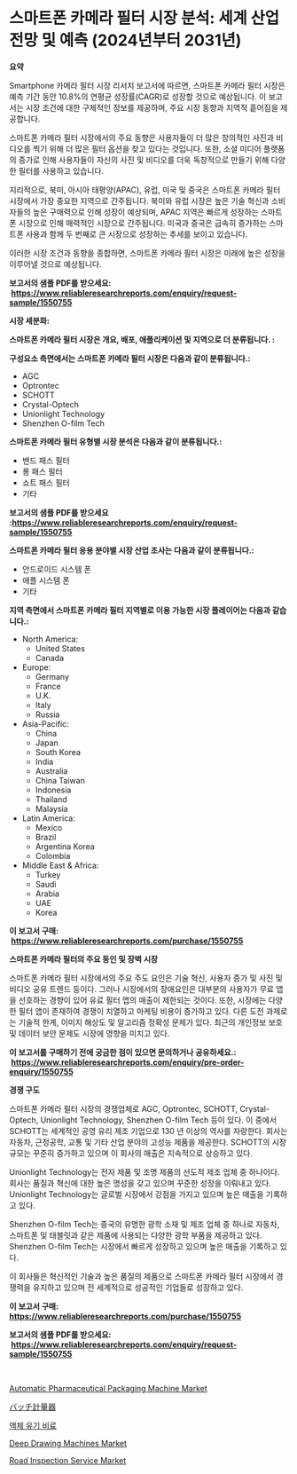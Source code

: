 <p><h1>스마트폰 카메라 필터 시장 분석: 세계 산업 전망 및 예측 (2024년부터 2031년)</h1></p><p><strong>요약</strong></p>
<p><p>Smartphone 카메라 필터 시장 리서치 보고서에 따르면, 스마트폰 카메라 필터 시장은 예측 기간 동안 10.8%의 연평균 성장률(CAGR)로 성장할 것으로 예상됩니다. 이 보고서는 시장 조건에 대한 구체적인 정보를 제공하며, 주요 시장 동향과 지역적 흩어짐을 제공합니다. </p><p>스마트폰 카메라 필터 시장에서의 주요 동향은 사용자들이 더 많은 창의적인 사진과 비디오를 찍기 위해 더 많은 필터 옵션을 찾고 있다는 것입니다. 또한, 소셜 미디어 플랫폼의 증가로 인해 사용자들이 자신의 사진 및 비디오를 더욱 독창적으로 만들기 위해 다양한 필터를 사용하고 있습니다.</p><p>지리적으로, 북미, 아시아 태평양(APAC), 유럽, 미국 및 중국은 스마트폰 카메라 필터 시장에서 가장 중요한 지역으로 간주됩니다. 북미와 유럽 시장은 높은 기술 혁신과 소비자들의 높은 구매력으로 인해 성장이 예상되며, APAC 지역은 빠르게 성장하는 스마트폰 시장으로 인해 매력적인 시장으로 간주됩니다. 미국과 중국은 급속히 증가하는 스마트폰 사용과 함께 두 번째로 큰 시장으로 성장하는 추세를 보이고 있습니다. </p><p>이러한 시장 조건과 동향을 종합하면, 스마트폰 카메라 필터 시장은 미래에 높은 성장을 이루어낼 것으로 예상됩니다.</p></p>
<p><strong>보고서의 샘플 PDF를 받으세요: &nbsp;<a href="https://www.reliableresearchreports.com/enquiry/request-sample/1550755">https://www.reliableresearchreports.com/enquiry/request-sample/1550755</a></strong></p>
<p><strong>시장 세분화:</strong></p>
<p><strong> 스마트폰 카메라 필터 시장은 개요, 배포, 애플리케이션 및 지역으로 더 분류됩니다. :</strong></p>
<p><strong>구성요소 측면에서는 스마트폰 카메라 필터 시장은 다음과 같이 분류됩니다.:</strong></p>
<p><ul><li>AGC</li><li>Optrontec</li><li>SCHOTT</li><li>Crystal-Optech</li><li>Unionlight Technology</li><li>Shenzhen O-film Tech</li></ul></p>
<p><strong> 스마트폰 카메라 필터 유형별 시장 분석은 다음과 같이 분류됩니다.:</strong></p>
<p><ul><li>밴드 패스 필터</li><li>롱 패스 필터</li><li>쇼트 패스 필터</li><li>기타</li></ul></p>
<p><strong>보고서의 샘플 PDF를 받으세요 :<a href="https://www.reliableresearchreports.com/enquiry/request-sample/1550755">https://www.reliableresearchreports.com/enquiry/request-sample/1550755</a></strong></p>
<p><strong> 스마트폰 카메라 필터 응용 분야별 시장 산업 조사는 다음과 같이 분류됩니다.:</strong></p>
<p><ul><li>안드로이드 시스템 폰</li><li>애플 시스템 폰</li><li>기타</li></ul></p>
<p><strong>지역 측면에서 스마트폰 카메라 필터 지역별로 이용 가능한 시장 플레이어는 다음과 같습니다.:</strong></p>
<p><ul>
    <li>
        North America:
        <ul>
            <li>United States</li>
            <li>Canada</li>
        </ul>
    </li>
    <li>
        Europe:
        <ul>
            <li>Germany</li>
            <li>France</li>
            <li>U.K.</li>
            <li>Italy</li>
            <li>Russia</li>
        </ul>
    </li>
    <li>
        Asia-Pacific:
        <ul>
            <li>China</li>
            <li>Japan</li>
            <li>South Korea</li>
            <li>India</li>
            <li>Australia</li>
            <li>China Taiwan</li>
            <li>Indonesia</li>
            <li>Thailand</li>
            <li>Malaysia</li>
        </ul>
    </li>
    <li>
        Latin America:
        <ul>
            <li>Mexico</li>
            <li>Brazil</li>
            <li>Argentina Korea</li>
            <li>Colombia</li>
        </ul>
    </li>
    <li>
        Middle East & Africa:
        <ul>
            <li>Turkey</li>
            <li>Saudi</li>
            <li>Arabia</li>
            <li>UAE</li>
            <li>Korea</li>
        </ul>
    </li>
    </ul></p>
<p><strong>이 보고서 구매: &nbsp;<a href="https://www.reliableresearchreports.com/purchase/1550755">https://www.reliableresearchreports.com/purchase/1550755</a></strong></p>
<p><strong>스마트폰 카메라 필터의 주요 동인 및 장벽 시장</strong></p>
<p><p>스마트폰 카메라 필터 시장에서의 주요 주도 요인은 기술 혁신, 사용자 증가 및 사진 및 비디오 공유 트렌드 등이다. 그러나 시장에서의 장애요인은 대부분의 사용자가 무료 앱을 선호하는 경향이 있어 유료 필터 앱의 매출이 제한되는 것이다. 또한, 시장에는 다양한 필터 앱이 존재하여 경쟁이 치열하고 마케팅 비용이 증가하고 있다. 다른 도전 과제로는 기술적 한계, 이미지 해상도 및 알고리즘 정확성 문제가 있다. 최근의 개인정보 보호 및 데이터 보안 문제도 시장에 영향을 미치고 있다.</p></p>
<p><strong>이 보고서를 구매하기 전에 궁금한 점이 있으면 문의하거나 공유하세요.: &nbsp;<a href="https://www.reliableresearchreports.com/enquiry/pre-order-enquiry/1550755">https://www.reliableresearchreports.com/enquiry/pre-order-enquiry/1550755</a></strong></p>
<p><strong>경쟁 구도</strong></p>
<p><p>스마트폰 카메라 필터 시장의 경쟁업체로 AGC, Optrontec, SCHOTT, Crystal-Optech, Unionlight Technology, Shenzhen O-film Tech 등이 있다. 이 중에서 SCHOTT는 세계적인 공영 유리 제조 기업으로 130 년 이상의 역사를 자랑한다. 회사는 자동차, 근정공학, 교통 및 기타 산업 분야의 고성능 제품을 제공한다. SCHOTT의 시장 규모는 꾸준히 증가하고 있으며 이 회사의 매출은 지속적으로 상승하고 있다.</p><p>Unionlight Technology는 전자 제품 및 조명 제품의 선도적 제조 업체 중 하나이다. 회사는 품질과 혁신에 대한 높은 명성을 갖고 있으며 꾸준한 성장을 이뤄내고 있다. Unionlight Technology는 글로벌 시장에서 강점을 가지고 있으며 높은 매출을 기록하고 있다.</p><p>Shenzhen O-film Tech는 중국의 유명한 광학 소재 및 제조 업체 중 하나로 자동차, 스마트폰 및 태블릿과 같은 제품에 사용되는 다양한 광학 부품을 제공하고 있다. Shenzhen O-film Tech는 시장에서 빠르게 성장하고 있으며 높은 매출을 기록하고 있다.</p><p>이 회사들은 혁신적인 기술과 높은 품질의 제품으로 스마트폰 카메라 필터 시장에서 경쟁력을 유지하고 있으며 전 세계적으로 성공적인 기업들로 성장하고 있다.</p></p>
<p><strong>이 보고서 구매: &nbsp; <a href="https://www.reliableresearchreports.com/purchase/1550755">https://www.reliableresearchreports.com/purchase/1550755</a></strong></p>
<p><strong>보고서의 샘플 PDF를 받으세요: &nbsp;<a href="https://www.reliableresearchreports.com/enquiry/request-sample/1550755">https://www.reliableresearchreports.com/enquiry/request-sample/1550755</a></strong><strong></strong></p>
<p>&nbsp;</p>
<p><p><a href="https://issuu.com/reportprime-2/docs/automatic-pharmaceutical-packaging-machine-market-">Automatic Pharmaceutical Packaging Machine Market</a></p><p><a href="https://github.com/ReyesKohler20231/Market-Research-Report-List-1/blob/main/27152027375.md">バッチ計量器</a></p><p><a href="https://github.com/jntpkh496620/Market-Research-Report-List-1/blob/main/90706426287.md">액체 유기 비료</a></p><p><a href="https://view.publitas.com/reportprime-1/deep-drawing-machines-market-offer-valuable-insights-into-market-size-market-share-market-trends-and-projections-spanning-from-2024-to-2031/">Deep Drawing Machines Market</a></p><p><a href="https://issuu.com/reportprime-2/docs/road-inspection-service-market-size-2030.pptx">Road Inspection Service Market</a></p></p>